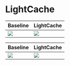 # LightCache

| Baseline | LightCache |
|-----------|-----------------|
| ![](./plot/AnimateDiff_Origin_Ship.gif) | ![](./plot/AnimateDiff_LightCache_Ship.gif) |

| Baseline | LightCache |
|--------------|---------------------|
| ![](./plot/AnimateDiff_Origin_raccoon.gif) | ![](./plot/AnimateDiff_LightCache_raccoon.gif) |

